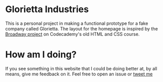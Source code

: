 # Glorietta Industries
This is a personal project in making a functional prototype for a fake company called Glorietta. The layout for the homepage is inspired by the [Broadway project](https://codepen.io/SonyaMoisset/pen/rVgLdw) on Codecademy's old HTML and CSS course.

# How am I doing?
If you see something in this website that I could be doing better at, by all means, give me feedback on it. Feel free to open an issue or [tweet me](https://twitter.com/dombrant)
